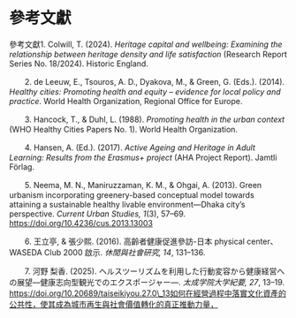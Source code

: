 # 參考文獻

參考文獻1. Colwill, T. (2024). *Heritage capital and wellbeing: Examining the relationship between heritage density and life satisfaction* (Research Report Series No. 18/2024). Historic England.

　　2. de Leeuw, E., Tsouros, A. D., Dyakova, M., & Green, G. (Eds.). (2014). *Healthy cities: Promoting health and equity – evidence for local policy and practice*. World Health Organization, Regional Office for Europe.

　　3. Hancock, T., & Duhl, L. (1988). *Promoting health in the urban context* (WHO Healthy Cities Papers No. 1). World Health Organization.

　　4. Hansen, A. (Ed.). (2017). *Active Ageing and Heritage in Adult Learning: Results from the Erasmus+ project* (AHA Project Report). Jamtli Förlag.

　　5. Neema, M. N., Maniruzzaman, K. M., & Ohgai, A. (2013). Green urbanism incorporating greenery-based conceptual model towards attaining a sustainable healthy livable environment—Dhaka city’s perspective. *Current Urban Studies, 1*(3), 57–69. https://doi.org/10.4236/cus.2013.13003

　　6. 王立亭, & 張少熙. (2016). 高齡者健康促進參訪-日本 physical center、WASEDA Club 2000 啟示. *休閒與社會研究, 14*, 131–136.

　　7. 河野 梨香. (2025). ヘルスツーリズムを利用した行動変容から健康経営への展望―健康志向型観光でのエクスポージャー―. *太成学院大学紀要, 27*, 13–19. https://doi.org/10.20689/taiseikiyou.27.0\_13如何在經營過程中落實文化資產的公共性，使其成為城市再生與社會價值轉化的真正推動力量，